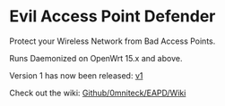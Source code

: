 # Evil Access Point Defender
Protect your Wireless Network from Bad Access Points.

Runs Daemonized on OpenWrt 15.x and above.

Version 1 has now been released: <a target="_blank" href="https://github.com/0mniteck/EAPD/releases/tag/v1">v1</a>

Check out the wiki: <a target="_blank" href="https://github.com/0mniteck/EAPD/wiki/Wiki">Github/0mniteck/EAPD/Wiki</a>
